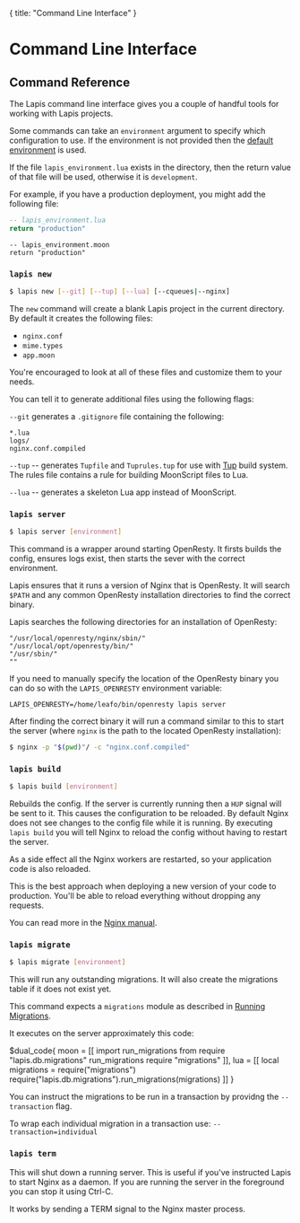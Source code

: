 {
  title: "Command Line Interface"
}
# Command Line Interface

## Command Reference

The Lapis command line interface gives you a couple of handful tools for
working with Lapis projects.

Some commands can take an `environment` argument to specify which configuration
to use. If the environment is not provided then the [default environment]($root/reference/configuration.html#default-environment) is
used.

If the file
`lapis_environment.lua` exists in the directory, then the return value of that
file will be used, otherwise it is `development`.

For example, if you have a production deployment, you might add the following file:

```lua
-- lapis_environment.lua
return "production"
```

```moon
-- lapis_environment.moon
return "production"
```

### `lapis new`

```bash
$ lapis new [--git] [--tup] [--lua] [--cqueues|--nginx]
```

The `new` command will create a blank Lapis project in the current directory.
By default it creates the following files:

* `nginx.conf`
* `mime.types`
* `app.moon`

You're encouraged to look at all of these files and customize them to your
needs.

You can tell it to generate additional files using the following flags:

`--git` generates a `.gitignore` file containing the following:

    *.lua
    logs/
    nginx.conf.compiled

`--tup` -- generates `Tupfile` and `Tuprules.tup` for use with
[Tup](http://gittup.org/tup/) build system. The rules file contains a rule for
building MoonScript files to Lua.

`--lua` -- generates a skeleton Lua app instead of MoonScript.

### `lapis server`

```bash
$ lapis server [environment]
```

This command is a wrapper around starting OpenResty. It firsts builds the
config, ensures logs exist, then starts the sever with the correct environment.

Lapis ensures that it runs a version of Nginx that is OpenResty. It will search
`$PATH` and any common OpenResty installation directories to find the correct
binary.

Lapis searches the following directories for an installation of OpenResty:

    "/usr/local/openresty/nginx/sbin/"
    "/usr/local/opt/openresty/bin/"
    "/usr/sbin/"
    ""

If you need to manually specify the location of the OpenResty binary you can do
so with the `LAPIS_OPENRESTY` environment variable:

    LAPIS_OPENRESTY=/home/leafo/bin/openresty lapis server

After finding the correct binary it will run a command similar to this to start
the server (where `nginx` is the path to the located OpenResty installation):

```bash
$ nginx -p "$(pwd)"/ -c "nginx.conf.compiled"
```

### `lapis build`

```bash
$ lapis build [environment]
```

Rebuilds the config. If the server is currently running then a `HUP` signal
will be sent to it. This causes the configuration to be reloaded. By default
Nginx does not see changes to the config file while it is running. By executing
`lapis build` you will tell Nginx to reload the config without having to
restart the server.

As a side effect all the Nginx workers are restarted, so your application code
is also reloaded.

This is the best approach when deploying a new version of your code to
production. You'll be able to reload everything without dropping any requests.

You can read more in the [Nginx manual](http://wiki.nginx.org/CommandLine#Loading_a_New_Configuration_Using_Signals).

### `lapis migrate`

```bash
$ lapis migrate [environment]
```

This will run any outstanding migrations. It will also create the migrations
table if it does not exist yet.

This command expects a `migrations` module as described in [Running
Migrations](database.html#database-migrations/running-migrations).

It executes on the server approximately this code:

$dual_code{
moon = [[
import run_migrations from require "lapis.db.migrations"
run_migrations require "migrations"
]],
lua = [[
local migrations = require("migrations")
require("lapis.db.migrations").run_migrations(migrations)
]]
}

You can instruct the migrations to be run in a transaction by providng the
`--transaction` flag.

To wrap each individual migration in a transaction use:
`--transaction=individual`

### `lapis term`

This will shut down a running server. This is useful if you've instructed Lapis
to start Nginx as a daemon. If you are running the server in the foreground you
can stop it using Ctrl-C.

It works by sending a TERM signal to the Nginx master process.
